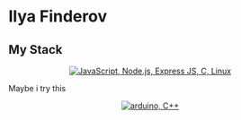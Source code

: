 # Ilya Finderov 
## My Stack
<p align="center">
  <a href="#">
    <img src="https://skillicons.dev/icons?i=js,nodejs,expressjs,c,linux" alt="JavaScript, Node.js, Express JS, C, Linux">
  </a>
</p>
Maybe i try this
<p align="center">
  <a href="#">
    <img src="https://skillicons.dev/icons?i=arduino,cpp" alt="arduino, C++">
  </a>
</p>

